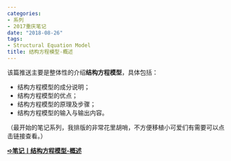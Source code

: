 ```yaml
---
categories:
- 系列
- 2017重庆笔记
date: "2018-08-26"
tags:
- Structural Equation Model
title: 结构方程模型-概述
---
```

该篇推送主要是整体性的介绍**结构方程模型**，具体包括：

<!--more-->

- 结构方程模型的成分说明；
- 结构方程模型的优点；
- 结构方程模型的原理及步骤；
- 结构方程模型的输入与输出内容。

（最开始的笔记系列，我排版的非常花里胡哨，不方便移植小可爱们有需要可以点击链接查看。）

[**➪笔记丨结构方程模型-概述**](https://mp.weixin.qq.com/s?__biz=MzIwMDk1OTM2OQ==&mid=2247484429&idx=1&sn=235cb5ff9fdcaeeda2e060e9b2579662&chksm=96f470eba183f9fd53386d21110212c1b6ae4ac74b86ff6cc57b8a5c5a3a738f5a62c9fad2ee&token=1412599005&lang=zh_CN&scene=21#wechat_redirect)
